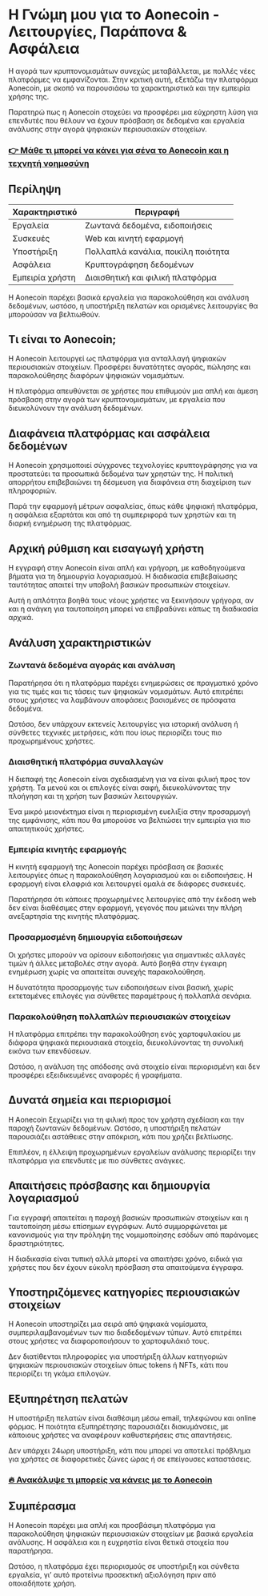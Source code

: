 # Η Γνώμη μου για το Aonecoin - Λειτουργίες, Παράπονα & Ασφάλεια
 

Η αγορά των κρυπτονομισμάτων συνεχώς μεταβάλλεται, με πολλές νέες πλατφόρμες να εμφανίζονται. Στην κριτική αυτή, εξετάζω την πλατφόρμα Aonecoin, με σκοπό να παρουσιάσω τα χαρακτηριστικά και την εμπειρία χρήσης της.  

Παρατηρώ πως η Aonecoin στοχεύει να προσφέρει μια εύχρηστη λύση για επενδυτές που θέλουν να έχουν πρόσβαση σε δεδομένα και εργαλεία ανάλυσης στην αγορά ψηφιακών περιουσιακών στοιχείων.

### [👉 Μάθε τι μπορεί να κάνει για σένα το Aonecoin και η τεχνητή νοημοσύνη](https://tinyurl.com/27c98vko)
## Περίληψη

| Χαρακτηριστικό          | Περιγραφή                          |
|------------------------|----------------------------------|
| Εργαλεία               | Ζωντανά δεδομένα, ειδοποιήσεις  |
| Συσκευές               | Web και κινητή εφαρμογή          |
| Υποστήριξη             | Πολλαπλά κανάλια, ποικίλη ποιότητα |
| Ασφάλεια               | Κρυπτογράφηση δεδομένων          |
| Εμπειρία χρήστη        | Διαισθητική και φιλική πλατφόρμα |

Η Aonecoin παρέχει βασικά εργαλεία για παρακολούθηση και ανάλυση δεδομένων, ωστόσο, η υποστήριξη πελατών και ορισμένες λειτουργίες θα μπορούσαν να βελτιωθούν.

## Τι είναι το Aonecoin;

Η Aonecoin λειτουργεί ως πλατφόρμα για ανταλλαγή ψηφιακών περιουσιακών στοιχείων. Προσφέρει δυνατότητες αγοράς, πώλησης και παρακολούθησης διαφόρων ψηφιακών νομισμάτων.  

Η πλατφόρμα απευθύνεται σε χρήστες που επιθυμούν μια απλή και άμεση πρόσβαση στην αγορά των κρυπτονομισμάτων, με εργαλεία που διευκολύνουν την ανάλυση δεδομένων.

## Διαφάνεια πλατφόρμας και ασφάλεια δεδομένων

Η Aonecoin χρησιμοποιεί σύγχρονες τεχνολογίες κρυπτογράφησης για να προστατεύει τα προσωπικά δεδομένα των χρηστών της. Η πολιτική απορρήτου επιβεβαιώνει τη δέσμευση για διαφάνεια στη διαχείριση των πληροφοριών.  

Παρά την εφαρμογή μέτρων ασφαλείας, όπως κάθε ψηφιακή πλατφόρμα, η ασφάλεια εξαρτάται και από τη συμπεριφορά των χρηστών και τη διαρκή ενημέρωση της πλατφόρμας.

## Αρχική ρύθμιση και εισαγωγή χρήστη

Η εγγραφή στην Aonecoin είναι απλή και γρήγορη, με καθοδηγούμενα βήματα για τη δημιουργία λογαριασμού. Η διαδικασία επιβεβαίωσης ταυτότητας απαιτεί την υποβολή βασικών προσωπικών στοιχείων.  

Αυτή η απλότητα βοηθά τους νέους χρήστες να ξεκινήσουν γρήγορα, αν και η ανάγκη για ταυτοποίηση μπορεί να επιβραδύνει κάπως τη διαδικασία αρχικά.

## Ανάλυση χαρακτηριστικών

### Ζωντανά δεδομένα αγοράς και ανάλυση

Παρατήρησα ότι η πλατφόρμα παρέχει ενημερώσεις σε πραγματικό χρόνο για τις τιμές και τις τάσεις των ψηφιακών νομισμάτων. Αυτό επιτρέπει στους χρήστες να λαμβάνουν αποφάσεις βασισμένες σε πρόσφατα δεδομένα.  

Ωστόσο, δεν υπάρχουν εκτενείς λειτουργίες για ιστορική ανάλυση ή σύνθετες τεχνικές μετρήσεις, κάτι που ίσως περιορίζει τους πιο προχωρημένους χρήστες.

### Διαισθητική πλατφόρμα συναλλαγών

Η διεπαφή της Aonecoin είναι σχεδιασμένη για να είναι φιλική προς τον χρήστη. Τα μενού και οι επιλογές είναι σαφή, διευκολύνοντας την πλοήγηση και τη χρήση των βασικών λειτουργιών.  

Ένα μικρό μειονέκτημα είναι η περιορισμένη ευελιξία στην προσαρμογή της εμφάνισης, κάτι που θα μπορούσε να βελτιώσει την εμπειρία για πιο απαιτητικούς χρήστες.

### Εμπειρία κινητής εφαρμογής

Η κινητή εφαρμογή της Aonecoin παρέχει πρόσβαση σε βασικές λειτουργίες όπως η παρακολούθηση λογαριασμού και οι ειδοποιήσεις. Η εφαρμογή είναι ελαφριά και λειτουργεί ομαλά σε διάφορες συσκευές.  

Παρατήρησα ότι κάποιες προχωρημένες λειτουργίες από την έκδοση web δεν είναι διαθέσιμες στην εφαρμογή, γεγονός που μειώνει την πλήρη ανεξαρτησία της κινητής πλατφόρμας.

### Προσαρμοσμένη δημιουργία ειδοποιήσεων

Οι χρήστες μπορούν να ορίσουν ειδοποιήσεις για σημαντικές αλλαγές τιμών ή άλλες μεταβολές στην αγορά. Αυτό βοηθά στην έγκαιρη ενημέρωση χωρίς να απαιτείται συνεχής παρακολούθηση.  

Η δυνατότητα προσαρμογής των ειδοποιήσεων είναι βασική, χωρίς εκτεταμένες επιλογές για σύνθετες παραμέτρους ή πολλαπλά σενάρια.

### Παρακολούθηση πολλαπλών περιουσιακών στοιχείων

Η πλατφόρμα επιτρέπει την παρακολούθηση ενός χαρτοφυλακίου με διάφορα ψηφιακά περιουσιακά στοιχεία, διευκολύνοντας τη συνολική εικόνα των επενδύσεων.  

Ωστόσο, η ανάλυση της απόδοσης ανά στοιχείο είναι περιορισμένη και δεν προσφέρει εξειδικευμένες αναφορές ή γραφήματα.

## Δυνατά σημεία και περιορισμοί

Η Aonecoin ξεχωρίζει για τη φιλική προς τον χρήστη σχεδίαση και την παροχή ζωντανών δεδομένων. Ωστόσο, η υποστήριξη πελατών παρουσιάζει αστάθειες στην απόκριση, κάτι που χρήζει βελτίωσης.  

Επιπλέον, η έλλειψη προχωρημένων εργαλείων ανάλυσης περιορίζει την πλατφόρμα για επενδυτές με πιο σύνθετες ανάγκες.

## Απαιτήσεις πρόσβασης και δημιουργία λογαριασμού

Για εγγραφή απαιτείται η παροχή βασικών προσωπικών στοιχείων και η ταυτοποίηση μέσω επίσημων εγγράφων. Αυτό συμμορφώνεται με κανονισμούς για την πρόληψη της νομιμοποίησης εσόδων από παράνομες δραστηριότητες.  

Η διαδικασία είναι τυπική αλλά μπορεί να απαιτήσει χρόνο, ειδικά για χρήστες που δεν έχουν εύκολη πρόσβαση στα απαιτούμενα έγγραφα.

## Υποστηριζόμενες κατηγορίες περιουσιακών στοιχείων

Η Aonecoin υποστηρίζει μια σειρά από ψηφιακά νομίσματα, συμπεριλαμβανομένων των πιο διαδεδομένων τύπων. Αυτό επιτρέπει στους χρήστες να διαφοροποιήσουν το χαρτοφυλάκιό τους.  

Δεν διατίθενται πληροφορίες για υποστήριξη άλλων κατηγοριών ψηφιακών περιουσιακών στοιχείων όπως tokens ή NFTs, κάτι που περιορίζει τη γκάμα επιλογών.

## Εξυπηρέτηση πελατών

Η υποστήριξη πελατών είναι διαθέσιμη μέσω email, τηλεφώνου και online φόρμας. Η ποιότητα εξυπηρέτησης παρουσιάζει διακυμάνσεις, με κάποιους χρήστες να αναφέρουν καθυστερήσεις στις απαντήσεις.  

Δεν υπάρχει 24ωρη υποστήριξη, κάτι που μπορεί να αποτελεί πρόβλημα για χρήστες σε διαφορετικές ζώνες ώρας ή σε επείγουσες καταστάσεις.

### [🔥 Ανακάλυψε τι μπορείς να κάνεις με το Aonecoin](https://tinyurl.com/27c98vko)
## Συμπέρασμα

Η Aonecoin παρέχει μια απλή και προσβάσιμη πλατφόρμα για παρακολούθηση ψηφιακών περιουσιακών στοιχείων με βασικά εργαλεία ανάλυσης. Η ασφάλεια και η ευχρηστία είναι θετικά στοιχεία που παρατήρησα.  

Ωστόσο, η πλατφόρμα έχει περιορισμούς σε υποστήριξη και σύνθετα εργαλεία, γι’ αυτό προτείνω προσεκτική αξιολόγηση πριν από οποιαδήποτε χρήση.